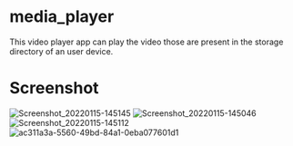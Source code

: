 # media_player
This video player app can play the video those are present in the storage directory of an user device. 
# Screenshot
![Screenshot_20220115-145145](https://user-images.githubusercontent.com/83579946/150929202-23d02797-b79d-46a3-ab7e-272a91fbad1f.png)
![Screenshot_20220115-145046](https://user-images.githubusercontent.com/83579946/150929217-25a74cd2-b7cb-452c-9fe9-12eefb649049.png)
![Screenshot_20220115-145112](https://user-images.githubusercontent.com/83579946/150929238-7a25d3b2-6269-41c4-86c2-e1be6b84ad4c.png)
![ac311a3a-5560-49bd-84a1-0eba077601d1](https://user-images.githubusercontent.com/83579946/150929252-2ad29970-0264-484f-ad83-f5899288720d.jpg)

